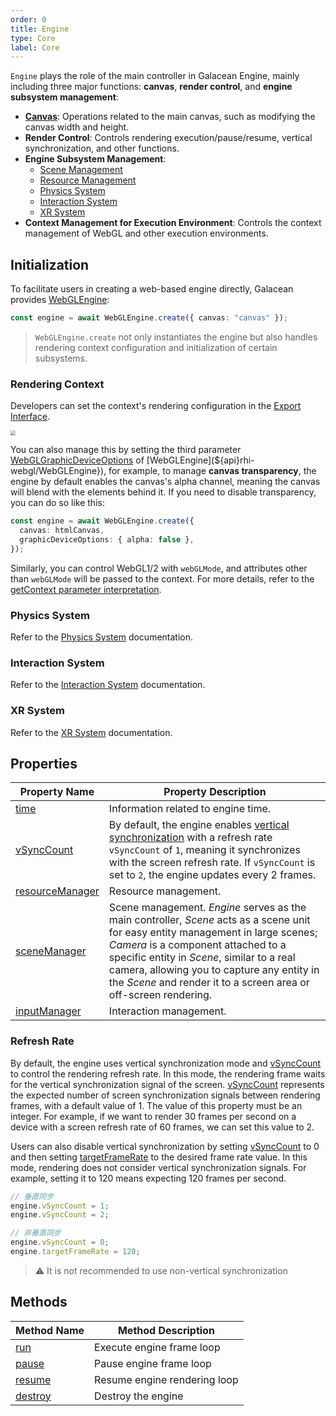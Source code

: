 ```yaml
---
order: 0
title: Engine
type: Core
label: Core
---
```


`Engine` plays the role of the main controller in Galacean Engine, mainly including three major functions: **canvas**, **render control**, and **engine subsystem management**:

- **[Canvas](/en/docs/core/canvas)**: Operations related to the main canvas, such as modifying the canvas width and height.
- **Render Control**: Controls rendering execution/pause/resume, vertical synchronization, and other functions.
- **Engine Subsystem Management**:
  - [Scene Management](/en/docs/core/scene})
  - [Resource Management](/en/docs/assets-overall})
  - [Physics System](/en/docs/physics-overall})
  - [Interaction System](/en/docs/input})
  - [XR System](/en/docs/xr-overall})
- **Context Management for Execution Environment**: Controls the context management of WebGL and other execution environments.

## Initialization

To facilitate users in creating a web-based engine directly, Galacean provides [WebGLEngine](${api}rhi-webgl/WebGLEngine):

```typescript
const engine = await WebGLEngine.create({ canvas: "canvas" });
```

> `WebGLEngine.create` not only instantiates the engine but also handles rendering context configuration and initialization of certain subsystems.

### Rendering Context

Developers can set the context's rendering configuration in the [Export Interface](/en/docs/assets-build).

<img src="https://mdn.alipayobjects.com/huamei_yo47yq/afts/img/A*WZHzRYIpUzQAAAAAAAAAAAAADhuCAQ/original" style="zoom:50%;" />

You can also manage this by setting the third parameter [WebGLGraphicDeviceOptions](${api}rhi-webgl/WebGLGraphicDeviceOptions) of [WebGLEngine](${api}rhi-webgl/WebGLEngine}), for example, to manage **canvas transparency**, the engine by default enables the canvas's alpha channel, meaning the canvas will blend with the elements behind it. If you need to disable transparency, you can do so like this:

```typescript
const engine = await WebGLEngine.create({
  canvas: htmlCanvas,
  graphicDeviceOptions: { alpha: false },
});
```

Similarly, you can control WebGL1/2 with `webGLMode`, and attributes other than `webGLMode` will be passed to the context. For more details, refer to the [getContext parameter interpretation](https://developer.mozilla.org/en-US/en/docs/Web/API/HTMLCanvasElement/getContext#parameters).

### Physics System

Refer to the [Physics System](/en/docs/physics-overall) documentation.

### Interaction System

Refer to the [Interaction System](/en/docs/input) documentation.

### XR System

Refer to the [XR System](/en/docs/xr-overall) documentation.

## Properties

| Property Name                                         | Property Description                                                                                                                                                                                                                             |
| ----------------------------------------------------- | ------------------------------------------------------------------------------------------------------------------------------------------------------------------------------------------------------------------------------------------------ |
| [time](/apis/core/#Engine-time)                        | Information related to engine time.                                                                                                                                                                                                               |
| [vSyncCount](/apis/core/#Engine-vSyncCount)             | By default, the engine enables [vertical synchronization](https://en.wikipedia.org/wiki/Screen_tearing) with a refresh rate `vSyncCount` of `1`, meaning it synchronizes with the screen refresh rate. If `vSyncCount` is set to `2`, the engine updates every 2 frames. |
| [resourceManager](/apis/core/#Engine-resourceManager)  | Resource management.                                                                                                                                                                                                                             |
| [sceneManager](/apis/core/#Engine-sceneManager)        | Scene management. _Engine_ serves as the main controller, _Scene_ acts as a scene unit for easy entity management in large scenes; _Camera_ is a component attached to a specific entity in _Scene_, similar to a real camera, allowing you to capture any entity in the _Scene_ and render it to a screen area or off-screen rendering. |
| [inputManager](/apis/core/#Engine-inputManager)        | Interaction management.                                                                                                                                                                                                                          |

### Refresh Rate

By default, the engine uses vertical synchronization mode and [vSyncCount](/apis/core/#Engine-vSyncCount) to control the rendering refresh rate. In this mode, the rendering frame waits for the vertical synchronization signal of the screen. [vSyncCount](/apis/core/#Engine-vSyncCount) represents the expected number of screen synchronization signals between rendering frames, with a default value of 1. The value of this property must be an integer. For example, if we want to render 30 frames per second on a device with a screen refresh rate of 60 frames, we can set this value to 2.

Users can also disable vertical synchronization by setting [vSyncCount](/apis/core/#Engine-vSyncCount) to 0 and then setting [targetFrameRate](/apis/core/#Engine-targetFrameRate) to the desired frame rate value. In this mode, rendering does not consider vertical synchronization signals. For example, setting it to 120 means expecting 120 frames per second.

```typescript
// 垂直同步
engine.vSyncCount = 1;
engine.vSyncCount = 2;

// 非垂直同步
engine.vSyncCount = 0;
engine.targetFrameRate = 120;
```

> ⚠️ It is not recommended to use non-vertical synchronization

## Methods

| Method Name                         | Method Description      |
| ----------------------------------- | ----------------------- |
| [run](/apis/core/#Engine-run)        | Execute engine frame loop |
| [pause](/apis/core/#Engine-pause)    | Pause engine frame loop   |
| [resume](/apis/core/#Engine-resume)  | Resume engine rendering loop |
| [destroy](/apis/core/#Engine-destroy)| Destroy the engine       |
